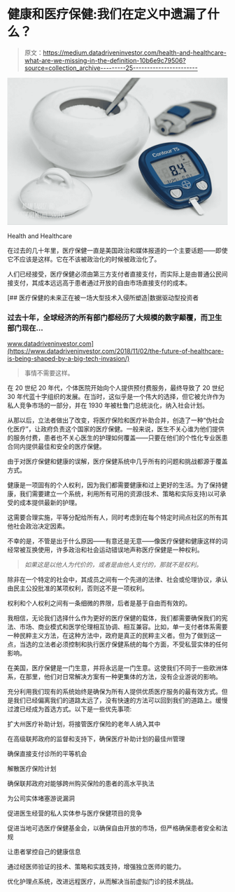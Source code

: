 # 健康和医疗保健:我们在定义中遗漏了什么？

> 原文：<https://medium.datadriveninvestor.com/health-and-healthcare-what-are-we-missing-in-the-definition-10b6e9c79506?source=collection_archive---------25----------------------->

![](img/bf59b148e6643daaa29b3c0025b326c3.png)

Health and Healthcare

在过去的几十年里，医疗保健一直是美国政治和媒体报道的一个主要话题——即使它不应该是这样。它在不该被政治化的时候被政治化了。

人们已经接受，医疗保健必须由第三方支付者直接支付，而实际上是由普通公民间接支付，其成本远远高于患者通过开放的自由市场直接支付的成本。

[](https://www.datadriveninvestor.com/2018/11/02/the-future-of-healthcare-is-being-shaped-by-a-big-tech-invasion/) [## 医疗保健的未来正在被一场大型技术入侵所塑造|数据驱动型投资者

### 过去十年，全球经济的所有部门都经历了大规模的数字颠覆，而卫生部门现在…

www.datadriveninvestor.com](https://www.datadriveninvestor.com/2018/11/02/the-future-of-healthcare-is-being-shaped-by-a-big-tech-invasion/) 

> 事情不需要这样。

在 20 世纪 20 年代，个体医院开始向个人提供预付费服务，最终导致了 20 世纪 30 年代蓝十字组织的发展。在当时，这似乎是一个伟大的选择，但它被允许作为私人竞争市场的一部分，并在 1930 年被杜鲁门总统淡化，纳入社会计划。

从那以后，立法者做出了改变，将医疗保险和医疗补助合并，创造了一种“伪社会化医疗”，让政府负责这个国家的医疗保健。一般来说，医生不关心谁为他们提供的服务付费，患者也不关心医生的护理如何覆盖——只要在他们的个性化专业医患合同内提供最佳和安全的医疗保健。

由于对医疗保健和健康的误解，医疗保健系统中几乎所有的问题和挑战都源于覆盖方式。

健康是一项固有的个人权利，因为我们都需要健康和过上更好的生活。为了保持健康，我们需要建立一个系统，利用所有可用的资源(技术、策略和实际支持)以可承受的成本提供最新的护理。

这需要合理实施，平等分配给所有人，同时考虑到在每个特定时间点社区的所有其他社会政治决定因素。

不幸的是，不管是出于什么原因——有意还是无意——像医疗保健和健康这样的词经常被互换使用，许多政治和社会运动错误地声称医疗保健是一种权利。

> *如果这是以他人为代价的，或者是由他人支付的，那就不是权利。*

除非在一个特定的社会中，其成员之间有一个先进的法律、社会或伦理协议，承认由民主公投批准的某项权利，否则这不是一项权利。

权利和个人权利之间有一条细微的界限，后者是基于自由而有效的。

我相信，无论我们选择什么作为更好的医疗保健的载体，我们都需要确保我们的宪法、市场、商业模式和医学伦理相互协调、相互兼容。比如，单一支付者体系需要一种民粹主义方法，在这种方法中，政府是真正的民粹主义者。但为了做到这一点，当选的立法者必须控制和执行医疗保健系统的每个方面，不受私营实体的任何影响。

在美国，医疗保健是一门生意，并将永远是一门生意。这使我们不同于一些欧洲体系，在那里，他们对日常解决方案有一种更集体的方法，没有企业游说的影响。

充分利用我们现有的系统始终是确保为所有人提供优质医疗服务的最有效方式。但是我们已经偏离我们的道路太远了，没有快速的方法可以回到我们的道路上。缓慢过渡已经成为首选方式。以下是一些优先事项:

扩大州医疗补助计划，将接管医疗保险的老年人纳入其中

在高级联邦政府的监督和支持下，确保医疗补助计划的最佳州管理

确保直接支付诊所的平等机会

解散医疗保险计划

确保联邦政府对能够跨州购买保险的患者的高水平执法

为公司实体堵塞游说漏洞

促进医生经营的私人实体参与医疗保健项目的竞争

促进当地可选医疗保健基金会，以确保自由开放的市场，但严格确保患者安全和法规

让患者掌控自己的健康信息

通过经医师验证的技术、策略和实践支持，增强独立医师的能力。

优化护理点系统，改进远程医疗，从而解决当前虚拟门诊的技术挑战。